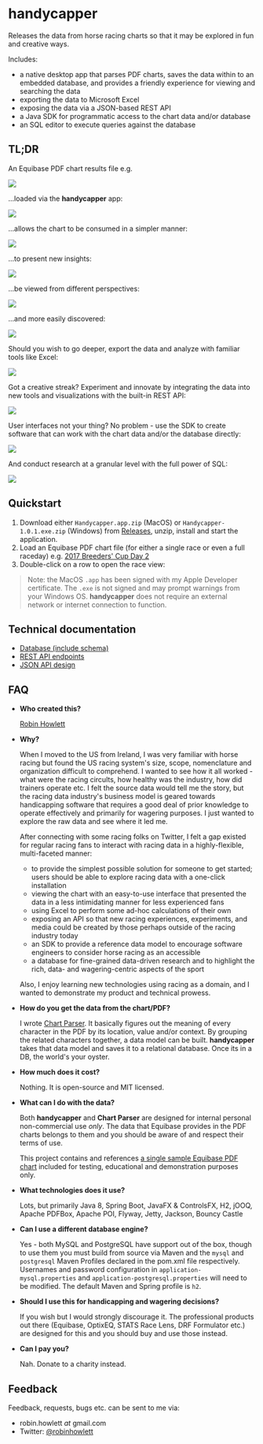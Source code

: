 # handycapper

Releases the data from horse racing charts so that it may be explored in fun and creative ways.

Includes:

- a native desktop app that parses PDF charts, saves the data within to an embedded database, and provides a friendly experience for viewing and searching the data
- exporting the data to Microsoft Excel
- exposing the data via a JSON-based REST API
- a Java SDK for programmatic access to the chart data and/or database
- an SQL editor to execute queries against the database

## TL;DR

An Equibase PDF chart results file e.g.

![](docs/img/chart.png)

...loaded via the **handycapper** app:

![](docs/img/ui_0-main.png)

...allows the chart to be consumed in a simpler manner:

![](docs/img/ui_1-result.png)

...to present new insights:

![](docs/img/ui_2-splits.png)

...be viewed from different perspectives:

![](docs/img/ui_3-wagering.png)

...and more easily discovered:

![](docs/img/ui_4-find.png)

Should you wish to go deeper, export the data and analyze with familiar tools like Excel:

![](docs/img/excel.png)

Got a creative streak? Experiment and innovate by integrating the data into new tools and visualizations with the built-in REST API:

![](docs/img/api.png)

User interfaces not your thing? No problem - use the SDK to create software that can work with the chart data and/or the database directly:

![](docs/img/code.png)

And conduct research at a granular level with the full power of SQL:

![](docs/img/db_0-h2.png)

## Quickstart

1. Download either `Handycapper.app.zip` (MacOS) or `Handycapper-1.0.1.exe.zip` (Windows) from [Releases](https://github.com/robinhowlett/handycapper/releases), unzip, install and start the application.
1. Load an Equibase PDF chart file (for either a single race or even a full raceday) e.g. [2017 Breeders' Cup Day 2](http://www.equibase.com/premium/eqbPDFChartPlus.cfm?RACE=A&BorP=P&TID=DMR&CTRY=USA&DT=11/04/2017&DAY=D&STYLE=EQB)
1. Double-click on a row to open the race view:

> Note: the MacOS `.app` has been signed with my Apple Developer certificate. The `.exe` is not signed and may prompt warnings from your Windows OS. **handycapper** does not require an external network or internet connection to function.

## Technical documentation

- [Database (include schema)](https://github.com/robinhowlett/handycapper/blob/master/docs/database-schema.md)
- [REST API endpoints](https://github.com/robinhowlett/handycapper/blob/master/docs/rest-api.md)
- [JSON API design](https://github.com/robinhowlett/handycapper/blob/master/docs/json-design.md)
	
## FAQ

* **Who created this?**

	[Robin Howlett](https://www.robinhowlett.com/)
	
* **Why?**

	When I moved to the US from Ireland, I was very familiar with horse racing but found the US racing system's size, scope, nomenclature and organization difficult to comprehend. I wanted to see how it all worked - what were the racing circults, how healthy was the industry, how did trainers operate etc. I felt the source data would tell me the story, but the racing data industry's business model is geared towards handicapping software that requires a good deal of prior knowledge to operate effectively and primarily for wagering purposes. I just wanted to explore the raw data and see where it led me.
	
	After connecting with some racing folks on Twitter, I felt a gap existed for regular racing fans to interact with racing data in a highly-flexible, multi-faceted manner:
	
	* to provide the simplest possible solution for someone to get started; users should be able to explore racing data with a one-click installation
	* viewing the chart with an easy-to-use interface that presented the data in a less intimidating manner for less experienced fans
	* using Excel to perform some ad-hoc calculations of their own
	* exposing an API so that new racing experiences, experiments, and media could be created by those perhaps outside of the racing industry today
	* an SDK to provide a reference data model to encourage software engineers to consider horse racing as an accessible 
	* a database for fine-grained data-driven research and to highlight the rich, data- and wagering-centric aspects of the sport

	Also, I enjoy learning new technologies using racing as a domain, and I wanted to demonstrate my product and technical prowess.
	
* **How do you get the data from the chart/PDF?**

	I wrote [Chart Parser](https://github.com/robinhowlett/chart-parser). It basically figures out the meaning of every character in the PDF by its location, value and/or context. By grouping the related characters together, a data model can be built. **handycapper** takes that data model and saves it to a relational database. Once its in a DB, the world's your oyster.

* **How much does it cost?**

	Nothing. It is open-source and MIT licensed.
	
* **What can I do with the data?**

	Both **handycapper** and **Chart Parser** are designed for internal personal non-commercial use *only*. The data that Equibase provides in the PDF charts belongs to them and you should be aware of and respect their terms of use. 
	
	This project contains and references [a single sample Equibase PDF chart](https://github.com/robinhowlett/handycapper/blob/master/src/test/resources/examples) included for testing, educational and demonstration purposes only.
	
* **What technologies does it use?**

	Lots, but primarily Java 8, Spring Boot, JavaFX & ControlsFX, H2, jOOQ, Apache PDFBox, Apache POI, Flyway, Jetty, Jackson, Bouncy Castle
	
* **Can I use a different database engine?**

	Yes - both MySQL and PostgreSQL have support out of the box, though to use them you must build from source via Maven and the `mysql` and `postgresql` Maven Profiles declared in the pom.xml file respectively. Usernames and password configuration in `application-mysql.properties` and `application-postgresql.properties` will need to be modified. The default Maven and Spring profile is `h2`.
	
* **Should I use this for handicapping and wagering decisions?**

	If you wish but I would strongly discourage it. The professional products out there (Equibase, OptixEQ, STATS Race Lens, DRF Formulator etc.) are designed for this and you should buy and use those instead.
	
* **Can I pay you?**

	Nah. Donate to a charity instead.
	
## Feedback

Feedback, requests, bugs etc. can be sent to me via:

<ul><li>robin.howlett <i>at</i> gmail.com</li>
<li>Twitter: <a href="https://www.twitter.com/robinhowlett">@robinhowlett</a></li>

	
	
